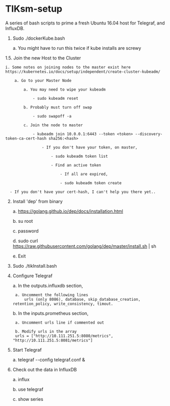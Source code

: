 # TIKsm-setup
A series of bash scripts to prime a fresh Ubuntu 16.04 host for Telegraf, and InfluxDB.

1. Sudo ./dockerKube.bash

	a. You might have to run this twice if kube installs are screwy
  
  
1.5. Join the new Host to the Cluster

	i. Some notes on joining nodes to the master exist here https://kubernetes.io/docs/setup/independent/create-cluster-kubeadm/
		
		a. Go to your Master Node
		
			a. You may need to wipe your kubeadm
			
				- sudo kubeadm reset
				
			b. Probably must turn off swap
			
				- sudo swapoff -a
				
			c. Join the node to master
			
				- kubeadm join 10.0.0.1:6443 --token <token> --discovery-token-ca-cert-hash sha256:<hash>
					
					- If you don't have your token, on master,
						
						- sudo kubeadm token list
						
						- Find an active token
							
							- If all are expired,
							
							- sudo kubeadm token create
          
	  - If you don't have your cert-hash, I can't help you there yet..


2. Install 'dep' from binary

	a. https://golang.github.io/dep/docs/installation.html
	
	b. su root
	
	c. password
	
	d. sudo curl https://raw.githubusercontent.com/golang/dep/master/install.sh | sh
	
	e. Exit


3. Sudo ./tikInstall.bash


4. Configure Telegraf
	
	a. In the outputs.influxdb section,
		
		a. Uncomment the following lines
			urls (only 8086), database, skip_database_creation, retention_policy, write_consistency, timout.
	
	b. In the inputs.prometheus section,
	
		a. Uncomment urls line if commented out
		
		b. Modify urls in the array
		urls = ["http://10.111.251.5:8080/metrics", "http://10.111.251.5:8081/metrics"]


5. Start Telegraf
	
	a. telegraf --config telegraf.conf &


6. Check out the data in InfluxDB
	
	a. influx
	
	b. use telegraf
	
	c. show series

